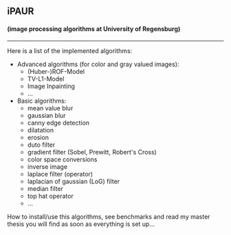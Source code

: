 ## iPAUR
#### (image processing algorithms at University of Regensburg)
------------------------
Here is a list of the implemented algorithms:

* Advanced algorithms (for color and gray valued images):
  * (Huber-)ROF-Model
  * TV-L1-Model
  * Image Inpainting
  * ...
* Basic algorithms:
  * mean value blur
  * gaussian blur
  * canny edge detection
  * dilatation
  * erosion
  * duto filter
  * gradient filter (Sobel, Prewitt, Robert's Cross)
  * color space conversions
  * inverse image
  * laplace filter (operator)
  * laplacian of gaussian (LoG) filter
  * median filter
  * top hat operator
  * ...

How to install/use this algorithms, see benchmarks and read my master thesis you will find as soon as everything is set up...